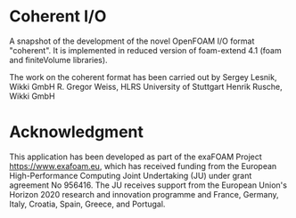 # Coherent I/O
A snapshot of the development of the novel OpenFOAM I/O format "coherent". It is implemented in reduced version of foam-extend 4.1 (foam and finiteVolume libraries).

The work on the coherent format has been carried out by
Sergey Lesnik, Wikki GmbH
R. Gregor Weiss, HLRS University of Stuttgart
Henrik Rusche, Wikki GmbH

# Acknowledgment
This application has been developed as part of the exaFOAM Project https://www.exafoam.eu, which has received funding from the European High-Performance Computing Joint Undertaking (JU) under grant agreement No 956416. The JU receives support from the European Union's Horizon 2020 research and innovation programme and France, Germany, Italy, Croatia, Spain, Greece, and Portugal.
